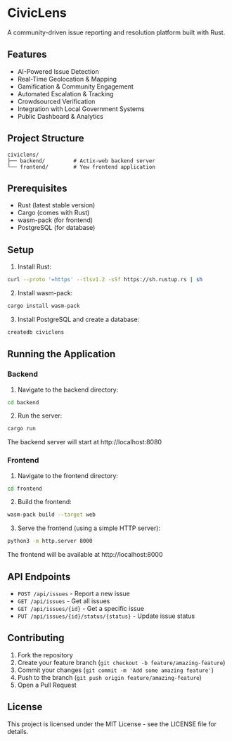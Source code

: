 # CivicLens

A community-driven issue reporting and resolution platform built with Rust.

## Features

- AI-Powered Issue Detection
- Real-Time Geolocation & Mapping
- Gamification & Community Engagement
- Automated Escalation & Tracking
- Crowdsourced Verification
- Integration with Local Government Systems
- Public Dashboard & Analytics

## Project Structure

```
civiclens/
├── backend/         # Actix-web backend server
└── frontend/        # Yew frontend application
```

## Prerequisites

- Rust (latest stable version)
- Cargo (comes with Rust)
- wasm-pack (for frontend)
- PostgreSQL (for database)

## Setup

1. Install Rust:
```bash
curl --proto '=https' --tlsv1.2 -sSf https://sh.rustup.rs | sh
```

2. Install wasm-pack:
```bash
cargo install wasm-pack
```

3. Install PostgreSQL and create a database:
```bash
createdb civiclens
```

## Running the Application

### Backend

1. Navigate to the backend directory:
```bash
cd backend
```

2. Run the server:
```bash
cargo run
```

The backend server will start at http://localhost:8080

### Frontend

1. Navigate to the frontend directory:
```bash
cd frontend
```

2. Build the frontend:
```bash
wasm-pack build --target web
```

3. Serve the frontend (using a simple HTTP server):
```bash
python3 -m http.server 8000
```

The frontend will be available at http://localhost:8000

## API Endpoints

- `POST /api/issues` - Report a new issue
- `GET /api/issues` - Get all issues
- `GET /api/issues/{id}` - Get a specific issue
- `PUT /api/issues/{id}/status/{status}` - Update issue status

## Contributing

1. Fork the repository
2. Create your feature branch (`git checkout -b feature/amazing-feature`)
3. Commit your changes (`git commit -m 'Add some amazing feature'`)
4. Push to the branch (`git push origin feature/amazing-feature`)
5. Open a Pull Request

## License

This project is licensed under the MIT License - see the LICENSE file for details. 
